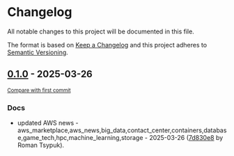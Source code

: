 # Changelog

All notable changes to this project will be documented in this file.

The format is based on [Keep a Changelog](http://keepachangelog.com/en/1.0.0/)
and this project adheres to [Semantic Versioning](http://semver.org/spec/v2.0.0.html).

<!-- insertion marker -->
## [0.1.0](https://github.com/tsypuk/aws-news/releases/tag/ver-2025-03-260.1.0) - 2025-03-26

<small>[Compare with first commit](https://github.com/tsypuk/aws-news/compare/2a84b394f6af6168eccd31ea2e04db67909fe811...ver-2025-03-26)</small>

### Docs

- updated AWS news - aws_marketplace,aws_news,big_data,contact_center,containers,database,game_tech,hpc,machine_learning,storage - 2025-03-26 ([7d830e8](https://github.com/tsypuk/aws-news/commit/7d830e808a1208206d385b39341844d0d847eb82) by Roman Tsypuk).


